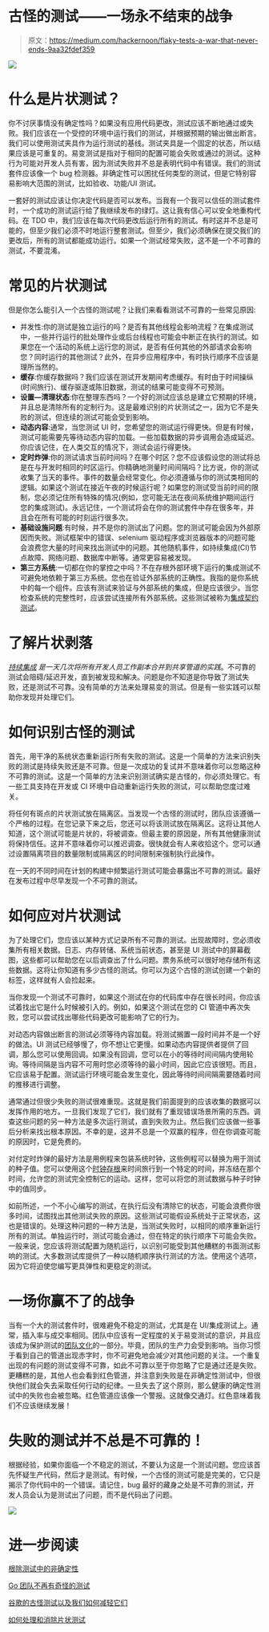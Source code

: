 # 古怪的测试——一场永不结束的战争

> 原文：<https://medium.com/hackernoon/flaky-tests-a-war-that-never-ends-9aa32fdef359>

![](img/2d026e65b0eb34fc8bfdcb3eecb0b7ff.png)

# 什么是片状测试？

你不讨厌事情没有确定性吗？如果没有应用代码更改，测试应该不断地通过或失败。我们应该在一个受控的环境中运行我们的测试，并根据预期的输出做出断言。我们可以使用测试夹具作为运行测试的基线。测试夹具是一个固定的状态，所以结果应该是可重复的。易变测试是指对于相同的配置可能会失败或通过的测试。这种行为可能对开发人员有害，因为测试失败并不总是表明代码中有错误。我们的测试套件应该像一个 bug 检测器。非确定性可以困扰任何类型的测试，但是它特别容易影响大范围的测试，比如验收、功能/UI 测试。

一套好的测试应该让你决定代码是否可以发布。当我有一个我可以信任的测试套件时，一个成功的测试运行给了我继续发布的绿灯。这让我有信心可以安全地重构代码。在 TDD 中，我们应该在每次代码更改后运行所有的测试。有时这并不总是可能的，但至少我们必须不时地运行整套测试。但至少，我们必须确保在提交我们的更改后，所有的测试都能成功运行。如果一个测试经常失败，这不是一个不可靠的测试，不要混淆。

# 常见的片状测试

但是你怎么能引入一个古怪的测试呢？让我们来看看测试不可靠的一些常见原因:

*   并发性:你的测试是独立运行的吗？是否有其他线程会影响流程？在集成测试中，一些并行运行的批处理作业或后台线程也可能会中断正在执行的测试。如果您在一个活动的系统上运行您的测试，是否有任何其他的外部请求会影响您？同时运行的其他测试？此外，在异步应用程序中，有时执行顺序不应该是理所当然的。
*   **缓存**:你缓存数据吗？我们应该在测试开发期间考虑缓存。有时由于时间操纵(时间旅行)、缓存驱逐或陈旧数据，测试的结果可能变得不可预测。
*   **设置—清理状态**:你在整理东西吗？一个好的测试应该总是建立它预期的环境，并且总是清除所有的定制行为。这是最难识别的片状测试之一，因为它不是失败的测试，但连续的测试可能会受到影响。
*   **动态内容**:通常，当您测试 UI 时，您希望您的测试运行得更快。但是有时候，测试可能需要先等待动态内容的加载。一些加载数据的异步调用会造成延迟。你应该记住，在人类交互的情况下，测试会运行得更快。
*   **定时炸弹**:你的测试请求当前时间吗？在哪个时区？您不应该假设您的测试将总是在与开发时相同的时区运行。你精确地测量时间间隔吗？比方说，你的测试收集了当天的事件。事件的数量会经常变化。你必须遵循与你的测试类相同的逻辑。如果这个测试在接近午夜的时候运行呢？如果您的测试受当前时间的限制，您必须记住所有特殊的情况(例如，您可能无法在夜间系统维护期间运行您的集成测试)。永远记住，一个测试将会在你的测试套件中存在很多年，并且会在所有可能的时刻运行很多次。
*   **基础设施问题**:有时候，并不是你的测试出了问题。您的测试可能会因为外部原因而失败。测试框架中的错误、selenium 驱动程序或浏览器版本的问题可能会浪费您大量的时间来找出测试中的问题。其他随机事件，如持续集成(CI)节点故障、网络问题、数据库中断等。通常更容易被发现。
*   **第三方系统**:一切都在你的掌控之中吗？不在存根外部环境下运行的集成测试不可避免地依赖于第三方系统。您也在验证外部系统的正确性。我指的是你系统中的每一个组件。应该有测试来验证与外部系统的集成，但是应该很少。当您检查系统的完整性时，应该尝试连接所有外部系统。这些测试被称为[集成契约测试](https://martinfowler.com/bliki/IntegrationContractTest.html)。

# 了解片状剥落

[*持续集成*](https://en.wikipedia.org/wiki/Continuous_integration) *是一天几次将所有开发人员工作副本合并到共享管道的实践*。不可靠的测试会阻碍/延迟开发，直到被发现和解决。问题是你不知道是你导致了测试失败，还是测试不可靠。没有简单的方法来处理易变的测试。但是有一些实践可以帮助你发现并处理它们。

# 如何识别古怪的测试

首先，用干净的系统状态重新运行所有失败的测试。这是一个简单的方法来识别失败的测试是持续失败还是不可靠。但是一次成功的复试并不意味着你可以忽略这种不可靠的测试。这是一个简单的方法来识别测试确实是古怪的，你必须处理它。有一些工具支持在开发或 CI 环境中自动重新运行失败的测试，可以帮助您度过难关。

将任何有斑点的片状测试放在隔离区。当发现一个古怪的测试时，团队应该遵循一个严格的过程。在您记录下来之后，您还可以将该测试放在隔离区。这将让其他人知道，这个测试可能是片状的，将被调查。但最主要的原因是，所有其他健康测试将保持信任。这并不意味着你可以推迟调查。很快就会有人来收拾这个。您可以通过设置隔离项目的数量限制或隔离区的时间限制来强制执行此操作。

在一天的不同时间在计划的构建中频繁运行测试可能会暴露出不可靠的测试。最好在发布过程中尽早发现一个不可靠的测试。

# 如何应对片状测试

为了处理它们，您应该以某种方式记录所有不可靠的测试。出现故障时，您必须收集所有相关数据。日志、内存转储、系统当前状态，甚至是 UI 测试中的屏幕截图，这些都可以帮助您在以后调查出了什么问题。票务系统可以很好地存储所有这些数据。这将让你知道有多少古怪的测试。你可以为这个古怪的测试创建一个新的标签，这样就有人会捡起来。

当你发现一个测试不可靠时，如果这个测试在你的代码库中存在很长时间，你应该试着找出它是什么时候被引入的。例如，如果这个测试在您的 CI 管道中再次失败，您可以尝试找出哪些代码更改可能影响了它的行为。

对动态内容做出断言的测试必须等待内容加载。将测试搁置一段时间并不是一个好的做法。UI 测试已经够慢了，你不想让它更慢。如果动态内容提供者提供了回调，那么您可以使用回调。如果没有回调，您可以在小的等待时间间隔内使用轮询。等待间隔是当内容不可用时您必须等待的最小时间，因此它应该很短。而且，它应该易于配置。测试运行环境可能会发生变化，因此等待时间间隔需要随着时间的推移进行调整。

通常通过但很少失败的测试很难重现。这就是我们前面提到的应该收集的数据可以发挥作用的地方。一旦我们发现了它们，我们就有了重现错误场景所需的东西。调查这些问题的另一种方法是多次运行测试，直到失败为止。然后我们应该做一些事后分析来找出根本原因。不幸的是，这并不总是一个双赢的程序，但在你调查可能的原因时，它是免费的。

对付定时炸弹的最好方法是用例程来包装系统时钟，这些例程可以替换为用于测试的种子值。您可以使用这个[时钟存根](https://martinfowler.com/articles/nonDeterminism.html#Time)来时间旅行到一个特定的时间，并冻结在那个时间，允许您的测试完全控制它的运动。这样，您可以将您的测试数据与种子时钟中的值同步。

如前所述，一个不小心编写的测试，在执行后没有清除它的状态，可能会浪费你很多时间，试图找出其他测试失败的原因。这些测试可能假设系统处于正常状态，这也是错误的。处理这种问题的一种方法是，当测试失败时，以相同的顺序重新运行所有的测试。单独运行时，测试可能会通过，但在特定的执行顺序下可能会失败。一般来说，您应该将测试配置为随机运行，以识别可能受到其他糟糕的书面测试影响的测试。大多数测试库提供了一种以随机顺序执行测试的方法。使用这个选项，因为它将迫使您编写更具弹性和更稳定的测试。

# 一场你赢不了的战争

当有一个大的测试套件时，很难避免不稳定的测试，尤其是在 UI/集成测试上。通常，插入率与成交率相同。团队中应该有一定程度的关于易变测试的意识，并且应该成为保护测试的[团队文化](https://hackernoon.com/the-importance-of-team-culture-af6fffead7b5)的一部分。毕竟，团队的生产力会受到影响。当你习惯于看到自己的管道出现赤字时，你不可避免地会减少对其他问题的关注。一个重复出现的有问题的测试变得不可靠，如此不可靠以至于你忽略了它是通过还是失败。更糟糕的是，其他人也会看到红色管道，并注意到失败是在非确定性测试中，但很快他们就会失去采取任何行动的纪律。一旦失去了这个原则，那么健康的确定性测试中的失败也会被忽略。红色管道应该像一个警报。这就像交通灯。红色意味着我们不应该继续发展！

# 失败的测试并不总是不可靠的！

根据经验，如果你面临一个不稳定的测试，不要认为这是一个测试问题。您应该首先怀疑生产代码，然后才是测试。有时候，一个古怪的测试可能是完美的，它只是揭示了你代码中的一个错误。请记住，bug 最好的藏身之处是不可靠的测试，开发人员会认为是测试出了问题，而不是代码出了问题。

![](img/2f22bd3c309c4fa22f7ff341784bf65c.png)

# 进一步阅读

[根除测试中的非确定性](https://martinfowler.com/articles/nonDeterminism.html)

[Go 团队不再有奇怪的测试](https://www.thoughtworks.com/insights/blog/no-more-flaky-tests-go-team)

[谷歌的古怪测试以及我们如何减轻它们](https://testing.googleblog.com/2016/05/flaky-tests-at-google-and-how-we.html)

[如何处理和消除片状测试](https://semaphoreci.com/community/tutorials/how-to-deal-with-and-eliminate-flaky-tests)